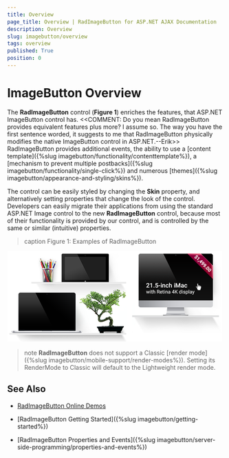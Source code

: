 ```yaml
---
title: Overview
page_title: Overview | RadImageButton for ASP.NET AJAX Documentation
description: Overview
slug: imagebutton/overview
tags: overview
published: True
position: 0
---
```


# ImageButton Overview

The **RadImageButton** control (**Figure 1**) enriches the features, that ASP.NET ImageButton control has. <<COMMENT: Do you mean RadImageButton provides equivalent features plus more? I assume so. The way you have the first sentence worded, it suggests to me that RadImageButton physically modifies the native ImageButton control in ASP.NET.--Erik>> RadImageButton provides additional events, the ability to use a [content template]({%slug imagebutton/functionality/contenttemplate%}), a [mechanism to prevent multiple postbacks]({%slug imagebutton/functionality/single-click%}) and numerous [themes]({%slug imagebutton/appearance-and-styling/skins%}). 

The control can be easily styled by changing the **Skin** property, and alternatively setting properties that change the look of the control. Developers can easily migrate their applications from using the standard ASP.NET Image control to the new **RadImageButton** control, because most of their functionality is provided by our control, and is controlled by the same or similar (intuitive) properties.



>caption Figure 1: Examples of RadImageButton

![RadButton](images/button-imagebuttons01.png)

<!--
Code that creates Figure 1:
<telerik:RadImageButton runat="server" ID="RadImageButton1" Text="RadImageButton"></telerik:RadImageButton>
<br />
<br />
<telerik:RadImageButton runat="server" ID="RadImageButton2" Text="RadImageButton Disabled" Enabled="false"></telerik:RadImageButton>
<br />
<br />
<telerik:RadImageButton runat="server" ID="RadImageButton3" Text="RadImageButton with Icon">
	<Icon CssClass="rbSave" />
</telerik:RadImageButton>
-->

>note **RadImageButton** does not support a Classic [render mode]({%slug imagebutton/mobile-support/render-modes%}). Setting its RenderMode to Classic will default to the Lightweight render mode.

## See Also

 * [RadImageButton Online Demos](http://demos.telerik.com/aspnet-ajax/imagebutton/examples/overview/defaultcs.aspx)
 
 * [RadImageButton Getting Started]({%slug imagebutton/getting-started%})
 
 * [RadImageButton Properties and Events]({%slug imagebutton/server-side-programming/properties-and-events%})

